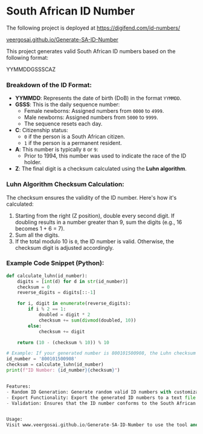 # South African ID Number 

The following project is deployed at https://digifend.com/id-numbers/

[veergosai.github.io/Generate-SA-ID-Number](https://veergosai.github.io/Generate-SA-ID-Number)

This project generates valid South African ID numbers based on the following format:
 
YYMMDDGSSSCAZ


### Breakdown of the ID Format:
- **YYMMDD**: Represents the date of birth (DoB) in the format `YYMMDD`.
- **GSSS**: This is the daily sequence number:
  - Female newborns: Assigned numbers from `0000` to `4999`.
  - Male newborns: Assigned numbers from `5000` to `9999`.
  - The sequence resets each day.
- **C**: Citizenship status:
  - `0` if the person is a South African citizen.
  - `1` if the person is a permanent resident.
- **A**: This number is typically `8` or `9`:
  - Prior to 1994, this number was used to indicate the race of the ID holder.
- **Z**: The final digit is a checksum calculated using the **Luhn algorithm**.

### Luhn Algorithm Checksum Calculation:

The checksum ensures the validity of the ID number. Here's how it's calculated:

1. Starting from the right (Z position), double every second digit. If doubling results in a number greater than 9, sum the digits (e.g., 16 becomes 1 + 6 = 7).
2. Sum all the digits.
3. If the total modulo 10 is `0`, the ID number is valid. Otherwise, the checksum digit is adjusted accordingly.

### Example Code Snippet (Python):

```python
def calculate_luhn(id_number):
    digits = [int(d) for d in str(id_number)]
    checksum = 0
    reverse_digits = digits[::-1]

    for i, digit in enumerate(reverse_digits):
        if i % 2 == 1:
            doubled = digit * 2
            checksum += sum(divmod(doubled, 10))
        else:
            checksum += digit

    return (10 - (checksum % 10)) % 10

# Example: If your generated number is 800101500908, the Luhn checksum is appended as the last digit
id_number = '800101500908'
checksum = calculate_luhn(id_number)
print(f"ID Number: {id_number}{checksum}")


Features:
- Random ID Generation: Generate random valid ID numbers with customizable parameters like birthdate and gender.
- Export Functionality: Export the generated ID numbers to a text file.
- Validation: Ensures that the ID number conforms to the South African format and is validated using the Luhn algorithm.


Usage:
Visit www.veergosai.github.io/Generate-SA-ID-Number to use the tool and generate South African ID numbers.
